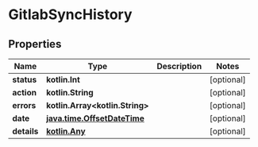 
# GitlabSyncHistory

## Properties
Name | Type | Description | Notes
------------ | ------------- | ------------- | -------------
**status** | **kotlin.Int** |  |  [optional]
**action** | **kotlin.String** |  |  [optional]
**errors** | **kotlin.Array&lt;kotlin.String&gt;** |  |  [optional]
**date** | [**java.time.OffsetDateTime**](java.time.OffsetDateTime.md) |  |  [optional]
**details** | [**kotlin.Any**](.md) |  |  [optional]



